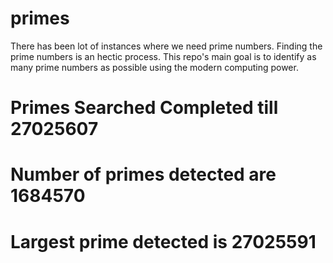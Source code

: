 # primes
There has been lot of instances where we need prime numbers. Finding the prime numbers is an hectic process. This repo's main goal is to identify as many prime numbers as possible using the modern computing power.

# Primes Searched Completed till 27025607
# Number of primes detected are 1684570
# Largest prime detected is 27025591

